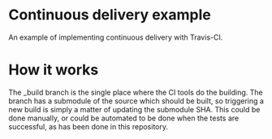 # Continuous delivery example

An example of implementing continuous delivery with Travis-CI.



# How it works

The _build branch is the single place where the CI tools do the building. The branch has a submodule of the source which should be built, so triggering a new build is simply a matter of updating the submodule SHA. This could be done manually, or could be automated to be done when the tests are successful, as has been done in this repository.

